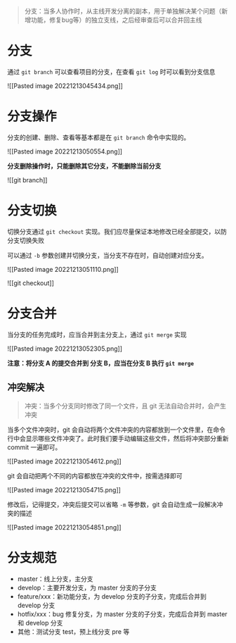 > 分支：当多人协作时，从主线开发分离的副本，用于单独解决某个问题（新增功能，修复bug等）的独立支线，之后经审查后可以合并回主线

# 分支

通过 `git branch` 可以查看项目的分支，在查看 `git log` 时可以看到分支信息

![[Pasted image 20221213045434.png]]

# 分支操作

分支的创建、删除、查看等基本都是在 `git branch` 命令中实现的。

![[Pasted image 20221213050554.png]]

**分支删除操作时，只能删除其它分支，不能删除当前分支**

![[git branch]]

# 分支切换

切换分支通过 `git checkout` 实现。我们应尽量保证本地修改已经全部提交，以防分支切换失败

可以通过 `-b` 参数创建并切换分支，当分支不存在时，自动创建对应分支。

![[Pasted image 20221213051110.png]]

![[git checkout]]

# 分支合并

当分支的任务完成时，应当合并到主分支上，通过 `git merge` 实现

![[Pasted image 20221213052305.png]]

**注意：将分支 A 的提交合并到 分支 B，应当在分支 B 执行 `git merge`**

## 冲突解决

> 冲突：当多个分支同时修改了同一个文件，且 git 无法自动合并时，会产生冲突

当多个文件冲突时，git 会自动将两个文件冲突的内容都放到一个文件里，在命令行中会显示哪些文件冲突了。此时我们要手动编辑这些文件，然后将冲突部分重新 commit 一遍即可。

![[Pasted image 20221213054612.png]]

git 会自动把两个不同的内容都放在冲突的文件中，按需选择即可

![[Pasted image 20221213054715.png]]

修改后，记得提交，冲突后提交可以省略 `-m` 等参数，git 会自动生成一段解决冲突的描述

![[Pasted image 20221213054851.png]]

# 分支规范
- master：线上分支，主分支
- develop：主要开发分支，为 master 分支的子分支
- feature/xxx：新功能分支，为 develop 分支的子分支，完成后合并到 develop 分支
- hotfix/xxx：bug 修复分支，为 master 分支的子分支，完成后合并到 master 和 develop 分支
- 其他：测试分支 test，预上线分支 pre 等  